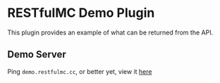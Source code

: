 # RESTfulMC Demo Plugin
This plugin provides an example of what can be returned from the API.

## Demo Server
Ping `demo.restfulmc.cc`, or better yet, view it [here](https://restfulmc.cc/server/java/demo.restfulmc.cc)